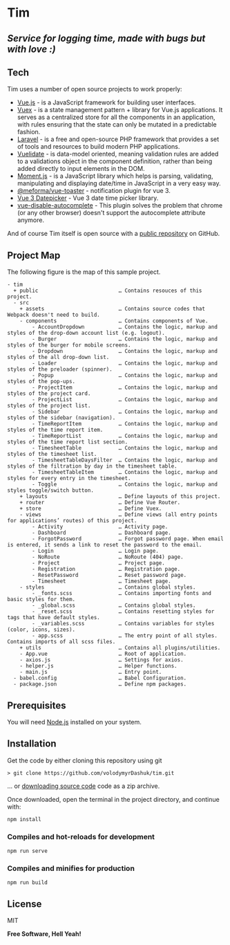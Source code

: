 # Tim
## _Service for logging time, made with bugs but with love :)_

## Tech
Tim uses a number of open source projects to work properly:

- [Vue.js](https://vuejs.org) - is a JavaScript framework for building user interfaces.
- [Vuex](https://vuex.vuejs.org) - is a state management pattern + library for Vue.js applications. It serves as a centralized store for all the components in an application, with rules ensuring that the state can only be mutated in a predictable fashion.
- [Laravel](https://laravel.com) -  is a free and open-source PHP framework that provides a set of tools and resources to build modern PHP applications.
- [Vuelidate](https://vuelidate.js.org) - is data-model oriented, meaning validation rules are added to a validations object in the component definition, rather than being added directly to input elements in the DOM.
- [Moment.js](https://momentjs.com) - is a JavaScript library which helps is parsing, validating, manipulating and displaying date/time in JavaScript in a very easy way.
- [@meforma/vue-toaster](https://github.com/MeForma/vue-toaster) - notification plugin for vue 3.
- [Vue 3 Datepicker](https://vue3datepicker.com/) - Vue 3 date time picker library.
- [vue-disable-autocomplete](https://www.npmjs.com/package/vue-disable-autocomplete) - This plugin solves the problem that chrome (or any other browser) doesn't support the autocomplete attribute anymore.


And of course Tim itself is open source with a [public repository](https://github.com/volodymyrDashuk/tim) on GitHub.

## Project Map
The following figure is the map of this sample project.

```
- tim
  + public                          … Contains resouces of this project.
  - src
    + assets                        … Contains source codes that Webpack doesn't need to build.
    - components                    … Contains components of Vue.
        - AccountDropdown           … Contains the logic, markup and styles of the drop-down account list (e.g. logout).
        - Burger                    … Contains the logic, markup and styles of the burger for mobile screens.
        - Dropdown                  … Contains the logic, markup and styles of the all drop-down list.
        - Loader                    … Contains the logic, markup and styles of the preloader (spinner).
        - Popup                     … Contains the logic, markup and styles of the pop-ups.
        - ProjectItem               … Contains the logic, markup and styles of the project card.
        - ProjectList               … Contains the logic, markup and styles of the project list.
        - Sidebar                   … Contains the logic, markup and styles of the sidebar (navigation).
        - TimeReportItem            … Contains the logic, markup and styles of the time report item.
        - TimeReportList            … Contains the logic, markup and styles of the time report list section.
        - TimesheetTable            … Contains the logic, markup and styles of the timesheet list.
        - TimesheetTableDaysFilter  … Contains the logic, markup and styles of the filtration by day in the timesheet table. 
        - TimesheetTableItem        … Contains the logic, markup and styles for every entry in the timesheet.
        - Toggle                    … Contains the logic, markup and styles toggle/switch button.
    + layouts                       … Define layouts of this project.
    + router                        … Define Vue Router.
    + store                         … Define Vuex.
    - views                         … Define views (all entry points for applications’ routes) of this project.
        - Activity                  … Activity page.
        - Dashboard                 … Dashboard page.
        - ForgotPassword            … Forgot password page. When email is entered, it sends a link to reset the password to the email. 
        - Login                     … Login page.
        - NoRoute                   … NoRoute (404) page.
        - Project                   … Project page.
        - Registration              … Registration page.
        - ResetPassword             … Reset password page.
        - Timesheet                 … Timesheet page.
    - styles                        … Contains global styles.
        - _fonts.scss               … Contains importing fonts and basic styles for them. 
        - _global.scss              … Contains global styles.
        - _reset.scss               … Contains resetting styles for tags that have default styles.
        - _variables.scss           … Contains variables for styles (color, icons, sizes).
        - app.scss                  … The entry point of all styles. Contains imports of all scss files.
    + utils                         … Contains all plugins/utilities.
    - App.vue                       … Root of application.
    - axios.js                      … Settings for axios.
    - helper.js                     … Helper functions.
    - main.js                       … Entry point.
  - babel.config                    … Babel Configuration.
  - package.json                    … Define npm packages.
```

## Prerequisites
You will need [Node.js](https://nodejs.org) installed on your system.

## Installation

Get the code by either cloning this repository using git

    > git clone https://github.com/volodymyrDashuk/tim.git
... or [downloading source code](https://github.com/volodymyrDashuk/tim/archive/refs/heads/main.zip) code as a zip archive.

Once downloaded, open the terminal in the project directory, and continue with:

```
npm install
```

### Compiles and hot-reloads for development
```
npm run serve
```

### Compiles and minifies for production
```
npm run build
```

## License

MIT

**Free Software, Hell Yeah!**